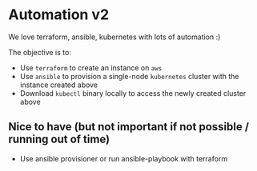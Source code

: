 # Automation v2

We love terraform, ansible, kubernetes with lots of automation :)

The objective is to:

* Use `terraform` to create an instance on `aws`
* Use `ansible` to provision a single-node `kubernetes` cluster with the instance created above
* Download `kubectl` binary locally to access the newly created cluster above

## Nice to have (but not important if not possible / running out of time)

* Use ansible provisioner or run ansible-playbook with terraform
